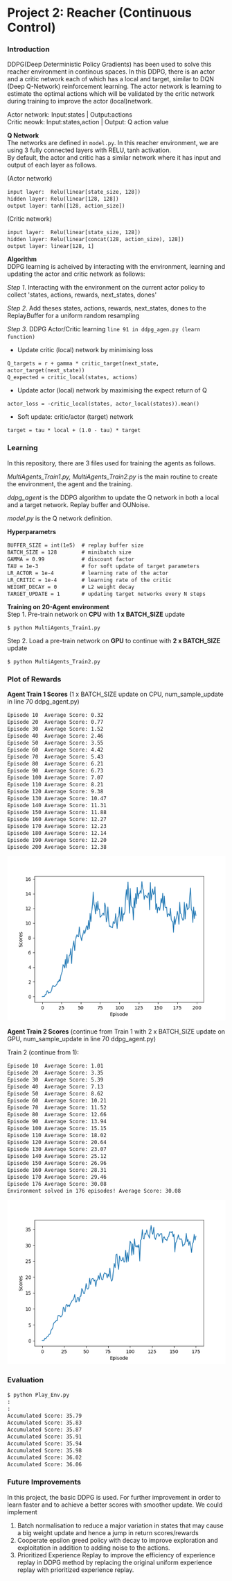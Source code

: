 # Project 2: Reacher (Continuous Control)

### Introduction
DDPG(Deep Deterministic Policy Gradients) has been used to solve this reacher environment in continous spaces. In this DDPG, there is an actor and a critic network each of which has a local and target, similar to DQN (Deep Q-Network) reinforcement learning. The actor network is learning to estimate the optimal actions which will be validated by the critic network during training to improve the actor (local)network.   

Actor network: Input:states | Output:actions  
Critic neowk: Input:states,action | Output: Q action value  

**Q Network**  
The networks are defined in `model.py`. In this reacher environment, we are using 3 fully connected layers with RELU, tanh activation.  
By default, the actor and critic has a similar network where it has input and output of each layer as follows.  

(Actor network)
```
input layer:  Relu(linear[state_size, 128])  
hidden layer: Relu(linear[128, 128])  
output layer: tanh([128, action_size])   
```

(Critic network)
```
input layer:  Relu(linear[state_size, 128])  
hidden layer: Relu(linear[concat(128, action_size), 128])  
output layer: linear[128, 1]   
```


**Algorithm**  
DDPG learning is acheived by interacting with the environment, learning and updating the actor and critic network as follows:  

*Step 1*. Interacting with the environment on the current actor policy to collect 'states, actions, rewards, next_states, dones'  

*Step 2*. Add theses states, actions, rewards, next_states, dones to the ReplayBuffer for a uniform random resampling  

*Step 3*. DDPG Actor/Critic learning `line 91 in ddpg_agen.py (learn function)`  

* Update critic (local) network by minimising loss
```
Q_targets = r + gamma * critic_target(next_state, actor_target(next_state))
Q_expected = critic_local(states, actions)
```

* Update actor (local) network by maximising the expect return of Q
```
actor_loss = -critic_local(states, actor_local(states)).mean()
``` 

* Soft update: critic/actor (target) network  
```
target = tau * local + (1.0 - tau) * target
```

### Learning  
In this repository, there are 3 files used for training the agents as follows.  

*MultiAgents_Train1.py, MultiAgents_Train2.py* is the main routine to create the environment, the agent and the training.   

*ddpg_agent* is the DDPG algorithm to update the Q network in both a local and a target network. Replay buffer and OUNoise.  

*model.py* is the Q network definition.   


**Hyperparametrs**  
```
BUFFER_SIZE = int(1e5)  # replay buffer size  
BATCH_SIZE = 128        # minibatch size  
GAMMA = 0.99            # discount factor  
TAU = 1e-3              # for soft update of target parameters  
LR_ACTOR = 1e-4         # learning rate of the actor  
LR_CRITIC = 1e-4        # learning rate of the critic  
WEIGHT_DECAY = 0        # L2 weight decay  
TARGET_UPDATE = 1       # updating target networks every N steps  
```
**Training on 20-Agent environment**  
Step 1. Pre-train network on **CPU** with **1 x BATCH_SIZE** update  
```
$ python MultiAgents_Train1.py
```

Step 2. Load a pre-train network on **GPU** to continue with **2 x BATCH_SIZE** update  
```
$ python MultiAgents_Train2.py
```

### Plot of Rewards    
**Agent Train 1 Scores** (1 x BATCH_SIZE update on CPU, num_sample_update in line 70 ddpg_agent.py)  

```
Episode 10	Average Score: 0.32
Episode 20	Average Score: 0.77
Episode 30	Average Score: 1.52
Episode 40	Average Score: 2.46
Episode 50	Average Score: 3.55
Episode 60	Average Score: 4.42
Episode 70	Average Score: 5.43
Episode 80	Average Score: 6.21
Episode 90	Average Score: 6.73
Episode 100	Average Score: 7.07
Episode 110	Average Score: 8.21
Episode 120	Average Score: 9.38
Episode 130	Average Score: 10.47
Episode 140	Average Score: 11.31
Episode 150	Average Score: 11.88
Episode 160	Average Score: 12.27
Episode 170	Average Score: 12.23
Episode 180	Average Score: 12.14
Episode 190	Average Score: 12.20
Episode 200	Average Score: 12.38
```
![train1](./agent20_train1.png)


**Agent Train 2 Scores** (continue from Train 1 with 2 x BATCH_SIZE update on GPU, num_sample_update in line 70 ddpg_agent.py)  

Train 2 (continue from 1):
```
Episode 10	Average Score: 1.01
Episode 20	Average Score: 3.35
Episode 30	Average Score: 5.39
Episode 40	Average Score: 7.13
Episode 50	Average Score: 8.62
Episode 60	Average Score: 10.21
Episode 70	Average Score: 11.52
Episode 80	Average Score: 12.66
Episode 90	Average Score: 13.94
Episode 100	Average Score: 15.15
Episode 110	Average Score: 18.02
Episode 120	Average Score: 20.64
Episode 130	Average Score: 23.07
Episode 140	Average Score: 25.12
Episode 150	Average Score: 26.96
Episode 160	Average Score: 28.31
Episode 170	Average Score: 29.46
Episode 176	Average Score: 30.08
Environment solved in 176 episodes!	Average Score: 30.08
```
![train2](./agent20_final.png)

### Evaluation
```
$ python Play_Env.py
:
:
Accumulated Score: 35.79
Accumulated Score: 35.83
Accumulated Score: 35.87
Accumulated Score: 35.91
Accumulated Score: 35.94
Accumulated Score: 35.98
Accumulated Score: 36.02
Accumulated Score: 36.06
```

### Future Improvements
In this project, the basic DDPG is used. For further improvement in order to learn faster and to achieve a better scores with smoother update. We could implement  
1. Batch normalisation to reduce a major variation in states that may cause a big weight update and hence a jump in return scores/rewards  
2. Cooperate epsilon greed policy with decay to improve exploration and exploitation in addition to adding noise to the actions.  
3. Prioritized Experience Replay to improve the efficiency of experience replay in DDPG method by replacing the original uniform experience replay with prioritized experience replay.  


